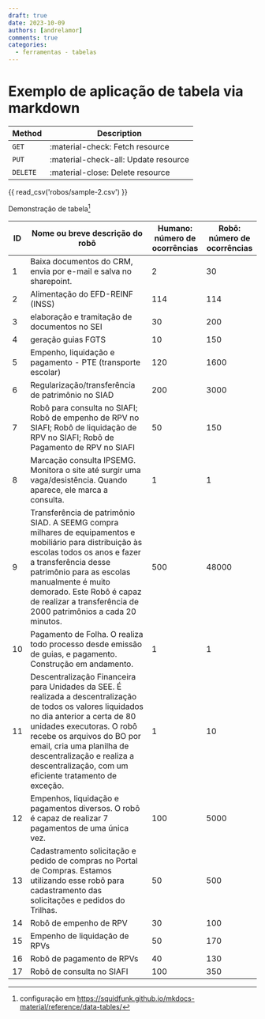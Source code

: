 ```yaml
---
draft: true
date: 2023-10-09
authors: [andrelamor]
comments: true
categories:
  - ferramentas - tabelas
---
```


# Exemplo de aplicação de tabela via markdown

| Method      | Description                          |
| ----------- | ------------------------------------ |
| `GET`       | :material-check:     Fetch resource  |
| `PUT`       | :material-check-all: Update resource |
| `DELETE`    | :material-close:     Delete resource |

{{ read_csv('robos/sample-2.csv') }}

<!-- more -->

Demonstração de tabela[^1]

| ID | Nome ou breve descrição do robô                                                                                                                                                                                                                                                                                                   | Humano: número de ocorrências | Robô: número de ocorrências |
|----|-----------------------------------------------------------------------------------------------------------------------------------------------------------------------------------------------------------------------------------------------------------------------------------------------------------------------------------|-------------------------------|-----------------------------|
| 1  | Baixa documentos do CRM, envia por e-mail e salva no sharepoint.                                                                                                                                                                                                                                                                  | 2                             | 30                          |
| 2  | Alimentação do EFD-REINF (INSS)                                                                                                                                                                                                                                                                                                   | 114                           | 114                         |
| 3  | elaboração e tramitação de documentos no SEI                                                                                                                                                                                                                                                                                      | 30                            | 200                         |
| 4  | geração guias FGTS                                                                                                                                                                                                                                                                                                                | 10                            | 150                         |
| 5  | Empenho, liquidação e pagamento - PTE (transporte escolar)                                                                                                                                                                                                                                                                        | 120                           | 1600                        |
| 6  | Regularização/transferência de patrimônio no SIAD                                                                                                                                                                                                                                                                                 | 200                           | 3000                        |
| 7  | Robô para consulta no SIAFI; Robô de empenho de RPV no SIAFI; Robô de   liquidação de RPV no SIAFI; Robô de Pagamento de RPV no SIAFI                                                                                                                                                                                             | 50                            | 150                         |
| 8  | Marcação consulta IPSEMG. Monitora o site até surgir uma   vaga/desistência. Quando aparece, ele marca a consulta.                                                                                                                                                                                                                | 1                             | 1                           |
| 9  | Transferência de patrimônio SIAD. A SEEMG compra milhares de equipamentos   e mobiliário para distribuição às escolas todos os anos e fazer a   transferência desse patrimônio para as escolas manualmente é muito demorado.   Este Robô é capaz de realizar a transferência de 2000 patrimônios a cada 20   minutos.             | 500                           | 48000                       |
| 10 | Pagamento de Folha. O realiza todo processo desde emissão de guias, e   pagamento. Construção em andamento.                                                                                                                                                                                                                       | 1                             | 1                           |
| 11 | Descentralização Financeira para Unidades da SEE. É realizada a   descentralização de todos os valores liquidados no dia anterior a certa de 80   unidades executoras. O robô recebe os arquivos do BO por email, cria uma   planilha de descentralização e realiza a descentralização, com um eficiente   tratamento de exceção. | 1                             | 10                          |
| 12 | Empenhos, liquidação e pagamentos diversos. O robô é capaz de realizar 7   pagamentos de uma única vez.                                                                                                                                                                                                                           | 100                           | 5000                        |
| 13 | Cadastramento solicitação e pedido de compras no Portal de Compras.   Estamos utilizando esse robô para cadastramento das solicitações e pedidos do   Trilhas.                                                                                                                                                                    | 50                            | 500                         |
| 14 | Robô de empenho de RPV                                                                                                                                                                                                                                                                                                            | 30                            | 100                         |
| 15 | Empenho de liquidação de RPVs                                                                                                                                                                                                                                                                                                     | 50                            | 170                         |
| 16 | Robô de pagamento de RPVs                                                                                                                                                                                                                                                                                                         | 40                            | 130                         |
| 17 | Robô de consulta no SIAFI                                                                                                                                                                                                                                                                                                         | 100                           | 350                         |

[^1]: configuração em https://squidfunk.github.io/mkdocs-material/reference/data-tables/